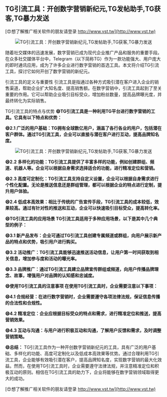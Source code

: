 ## **TG引流工具：开创数字营销新纪元,TG发帖助手,TG获客,TG暴力发送**

[😍想了解推广相关软件的朋友请登录 http://www.vst.tw](http://www.vst.tw)

 <center><img src="https://vst.tw/MP4/tuiguang/png/8.png" alt="TG引流工具：开创数字营销新纪元,TG发帖助手,TG获客,TG暴力发送"></center>

随着社交媒体的迅速发展，数字营销已成为现代企业推广产品和服务的重要手段。在众多社交媒体平台中，Telegram（以下简称TG）作为一款功能强大、用户庞大的即时通讯应用，成为了许多企业进行数字营销的首选工具。本文将介绍TG引流工具，探讨它如何开创了数字营销的新纪元。

引流工具的定义与重要性
引流工具是指通过各种方式吸引潜在客户进入企业的销售渠道，帮助企业扩大知名度、提高销售额。在数字营销中，引流工具起到了至关重要的作用。它可以帮助企业吸引目标受众，增加粉丝数量，提高品牌曝光度，并最终转化为实际销售。

TG引流工具的特点与优势
**😄TG引流工具是一种利用TG平台进行数字营销的工具。它具有以下特点和优势：**

**😄2.1 广泛的用户基础：TG拥有全球数亿用户，涵盖了各行各业的用户，包括潜在客户群体。通过TG引流工具，企业可以直接与潜在客户进行互动，提高品牌知名度。**

 <center><img src="https://vst.tw/MP4/tuiguang/png/6.png" alt="TG引流工具：开创数字营销新纪元,TG发帖助手,TG获客,TG暴力发送"></center>

**😄2.2 多样化的功能：TG引流工具提供了丰富多样的功能，例如创建群组、频道、机器人等。企业可以根据自身需求选择适合的功能，进行精准定位和营销。**

**😄2.3 高度可定制化：TG引流工具支持自定义设置，企业可以根据自身需求进行个性化配置。无论是推送信息还是群组管理，都可以根据企业的特点进行定制，提升用户体验。**

**😄2.4 低成本高效果：相比于传统的广告宣传手段，TG引流工具的成本较低，效果较高。通过有针对性的推送和互动，企业可以快速吸引目标受众，提高转化率。**

**😄TG引流工具的应用场景 TG引流工具适用于多种应用场景，以下是其中几个典型的例子：**

**😄3.1 新产品发布：企业可通过TG引流工具创建专属频道或群组，向用户展示新产品的特点和优势，吸引用户进行购买。**

**😄3.2 活动推广：TG引流工具能够迅速推送活动信息，让用户第一时间获取到相关信息，增加参与度和活动的曝光率。**

**😄3.3 品牌推广：通过TG引流工具建立品牌宣传群组或频道，向用户传播品牌理念、故事，增强用户对品牌的认知感和忠诚度。**

**😄使用TG引流工具的注意事项 在使用TG引流工具时，企业需要注意以下事项：**

**😄4.1 合规经营：在进行数字营销时，企业需要遵守各项法律法规，保证信息传播的合法性和合规性。**

**😄4.2 精准定位：企业应根据目标受众的特点和需求，进行精准定位和推送，提高营销效果。**

**😄4.3 互动与沟通：与用户进行积极互动和沟通，了解用户反馈和需求，及时调整营销策略。**

**😄总结：**
TG引流工具作为一种开创数字营销新纪元的工具，具有广泛的用户基础、多样化的功能、高度可定制化以及低成本高效果等优势。通过合理利用TG引流工具，企业能够有效吸引潜在客户，提高品牌知名度，实现数字营销的最大化效益。然而，在使用TG引流工具时，企业需要遵守法律法规，并注意精准定位和积极互动的原则。相信在TG引流工具的助力下，企业将能够在数字营销领域取得更大的成功。

[😍想了解推广相关软件的朋友请登录 http://www.vst.tw](http://www.vst.tw)



